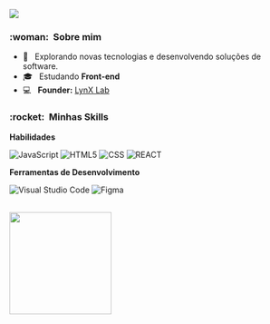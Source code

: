 ![](https://komarev.com/ghpvc/?username=marquezzx&color=006bed)

<h3> :woman: &nbsp;Sobre mim </h3>

- 🤔 &nbsp; Explorando novas tecnologias e desenvolvendo soluções de software.
- 🎓 &nbsp; Estudando **Front-end**
- 💻 &nbsp; __Founder:__ [LynX Lab](https://lynx-lab.net/) 

<h3> :rocket: &nbsp;Minhas Skills </h3>

**Habilidades**

  ![JavaScript](https://img.shields.io/badge/-JavaScript-333333?style=flat&logo=javascript)
  ![HTML5](https://img.shields.io/badge/-HTML5-333333?style=flat&logo=HTML5)
  ![CSS](https://img.shields.io/badge/-CSS-333333?style=flat&logo=CSS3&logoColor=1572B6)
  ![REACT](https://img.shields.io/badge/-REACT-333333?style=flat&logo=React&logoColor=1572B6)

**Ferramentas de Desenvolvimento**

  ![Visual Studio Code](https://img.shields.io/badge/-Visual%20Studio%20Code-333333?style=flat&logo=visual-studio-code&logoColor=007ACC)
  ![Figma](https://img.shields.io/badge/-Figma-333333?style=flat&logo=figma&logoColor=007ACC)

<br/>

<a href="https://github.com/marquezzx">
  <img height="180em" src="https://github-readme-stats.vercel.app/api?username=marquezzx&theme=monokai&show_icons=true" />
</a>
